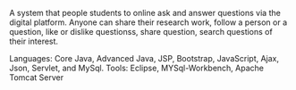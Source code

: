 A system that people students to online ask and answer questions via the digital platform. Anyone can share their research work, follow a person or a question, like or dislike questionss, share question, search questions of their interest.

Languages: Core Java, Advanced Java, JSP, Bootstrap, JavaScript, Ajax, Json, Servlet, and MySql.
Tools: Eclipse, MYSql-Workbench, Apache Tomcat Server
